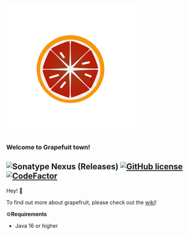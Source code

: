 ![a](https://github.com/HgeX/grapefruit/blob/main/grapefruit.svg)

### Welcome to Grapefuit town!
![Sonatype Nexus (Releases)](https://img.shields.io/nexus/r/grapefruit/grapefruit?nexusVersion=3&server=https%3A%2F%2Frepo.danifoldi.com)
[![GitHub license](https://img.shields.io/github/license/HgeX/grapefruit)](https://github.com/HgeX/grapefruit/blob/main/LICENSE)
[![CodeFactor](https://www.codefactor.io/repository/github/hgex/grapefruit/badge)](https://www.codefactor.io/repository/github/hgex/grapefruit)
---

Hey! 👋

To find out more about grapefruit, please check out the [wiki](https://github.com/HgeX/grapefruit/wiki)!

⚙️**Requirements**
- Java 16 or higher

